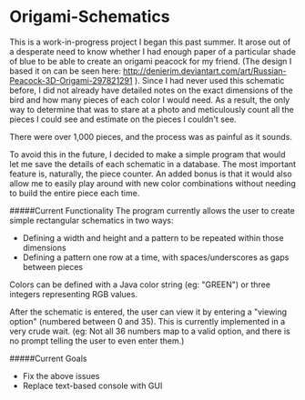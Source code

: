 # Origami-Schematics

This is a work-in-progress project I began this past summer. It arose out of a desperate need to know whether I had enough paper of a particular shade of blue to be able to create an origami peacock for my friend. (The design I based it on can be seen here: http://denierim.deviantart.com/art/Russian-Peacock-3D-Origami-297821291 ). Since I had never used this schematic before, I did not already have detailed notes on the exact dimensions of the bird and how many pieces of each color I would need. As a result, the only way to determine that was to stare at a photo and meticulously count all the pieces I could see and estimate on the pieces I couldn't see.

There were over 1,000 pieces, and the process was as painful as it sounds. 

To avoid this in the future, I decided to make a simple program that would let me save the details of each schematic in a database. The most important feature is, naturally, the piece counter. An added bonus is that it would also allow me to easily play around with new color combinations without needing to build the entire piece each time.

#####Current Functionality
The program currently allows the user to create simple rectangular schematics in two ways:
* Defining a width and height and a pattern to be repeated within those dimensions
* Defining a pattern one row at a time, with spaces/underscores as gaps between pieces

Colors can be defined with a Java color string (eg: "GREEN") or three integers representing RGB values.

After the schematic is entered, the user can view it by entering a "viewing option" (numbered between 0 and 35). This is currently implemented in a very crude wait. (eg: Not all 36 numbers map to a valid option, and there is no prompt telling the user to even enter them.)

#####Current Goals
* Fix the above issues
* Replace text-based console with GUI

